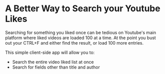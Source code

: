 # A Better Way to Search your Youtube Likes

Searching for something you liked once can be tedious on Youtube's main platform where liked videos are loaded 100 at a time. At the point you bust out your CTRL+F and either find the result, or load 100 more entries.

This simple client-side app will allow you to:
 - Search the entire video liked list at once
 - Search for fields other than title and author
